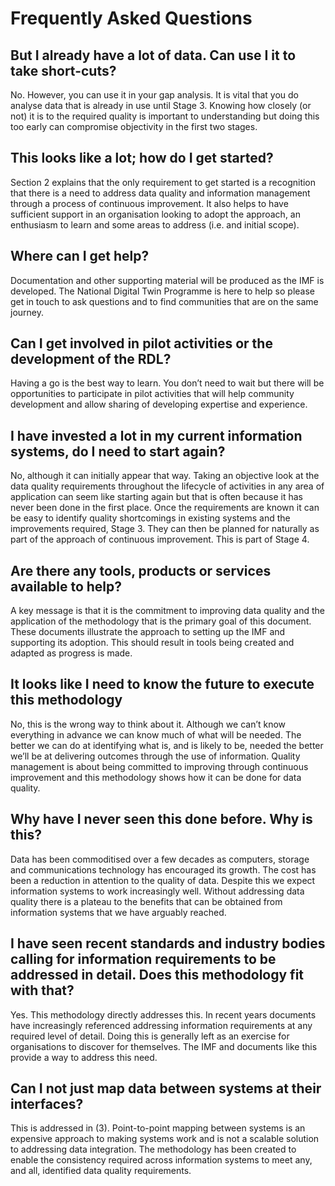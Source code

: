 # Frequently Asked Questions

##	But I already have a lot of data. Can use I it to take short-cuts?

No.  However, you can use it in your gap analysis.  It is vital that you do analyse data that is already in use until Stage 3.  Knowing how closely (or not) it is to the required quality is important to understanding but doing this too early can compromise objectivity in the first two stages.

##	This looks like a lot; how do I get started?

Section 2 explains that the only requirement to get started is a recognition that there is a need to address data quality and information management through a process of continuous improvement.  It also helps to have sufficient support in an organisation looking to adopt the approach, an enthusiasm to learn and some areas to address (i.e. and initial scope).

##	Where can I get help?

Documentation and other supporting material will be produced as the IMF is developed.  The National Digital Twin Programme is here to help so please get in touch to ask questions and to find communities that are on the same journey.

## Can I get involved in pilot activities or the development of the RDL?

Having a go is the best way to learn.  You don’t need to wait but there will be opportunities to participate in pilot activities that will help community development and allow sharing of developing expertise and experience.

##	I have invested a lot in my current information systems, do I need to start again?

No, although it can initially appear that way.  Taking an objective look at the data quality requirements throughout the lifecycle of activities in any area of application can seem like starting again but that is often because it has never been done in the first place.  Once the requirements are known it can be easy to identify quality shortcomings in existing systems and the improvements required, Stage 3.  They can then be planned for naturally as part of the approach of continuous improvement.  This is part of Stage 4.

##	Are there any tools, products or services available to help?

A key message is that it is the commitment to improving data quality and the application of the methodology that is the primary goal of this document.  These documents illustrate the approach to setting up the IMF and supporting its adoption.  This should result in tools being created and adapted as progress is made.

##	It looks like I need to know the future to execute this methodology

No, this is the wrong way to think about it.  Although we can’t know everything in advance we can know much of what will be needed.  The better we can do at identifying what is, and is likely to be, needed the better we’ll be at delivering outcomes through the use of information.  Quality management is about being committed to improving through continuous improvement and this methodology shows how it can be done for data quality.

## Why have I never seen this done before. Why is this?

Data has been commoditised over a few decades as computers, storage and communications technology has encouraged its growth.  The cost has been a reduction in attention to the quality of data.  Despite this we expect information systems to work increasingly well.  Without addressing data quality there is a plateau to the benefits that can be obtained from information systems that we have arguably reached.

##	I have seen recent standards and industry bodies calling for information requirements to be addressed in detail. Does this methodology fit with that?

Yes.  This methodology directly addresses this.  In recent years documents have increasingly referenced addressing information requirements at any required level of detail.  Doing this is generally left as an exercise for organisations to discover for themselves.  The IMF and documents like this provide a way to address this need.

##	Can I not just map data between systems at their interfaces?

This is addressed in (3).  Point-to-point mapping between systems is an expensive approach to making systems work and is not a scalable solution to addressing data integration.  The methodology has been created to enable the consistency required across information systems to meet any, and all, identified data quality requirements.
